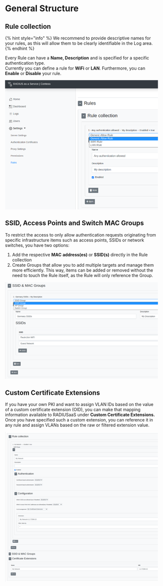 # General Structure

## Rule collection

{% hint style="info" %}
We recommend to provide descriptive names for your rules, as this will allow them to be clearly identifiable in the Log area.
{% endhint %}

Every Rule can have a **Name, Description** and is specified for a specific authentication type.\
Currently you can define a rule for **WiFi** or **LAN**. Furthermore, you can **Enable** or **Disable** your rule.

![](<../../.gitbook/assets/image (71).png>)

## SSID, Access Points and Switch MAC Groups

To restrict the access to only allow authentication requests originating from specific infrastructure items such as access points, SSIDs or network switches, you have two options:&#x20;

1. Add the respective **MAC** **address(es)** or **SSID(s)** directly in the Rule collection
2. Create Groups that allow you to add multiple targets and manage them more efficiently. This way, items can be added or removed without the need to touch the Rule itself, as the Rule will only reference the Group.&#x20;

![](<../../.gitbook/assets/image (66).png>)

## Custom Certificate Extensions

If you have your own PKI and want to assign VLAN IDs based on the value of a custom certificate extension (OID), you can make that mapping information available to RADIUSaaS under **Custom Certificate Extensions.** Once you have specified such a custom extension, you can reference it in any rule and assign VLANs based on the raw or filtered extension value.

![](<../../.gitbook/assets/image (73).png>)

